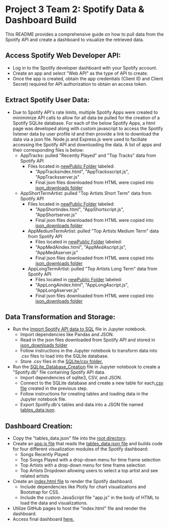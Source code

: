 # Project 3 Team 2: Spotify Data & Dashboard Build

This README provides a comprehensive guide on how to pull data from the Spotify API and create a dashboard to visualize the retrieved data. 

## Access Spotify Web Developer API:
- Log in to the Spotify developer dashboard with your Spotify account.
- Create an app and select "Web API" as the type of API to create.
- Once the app is created, obtain the app credentials (Client ID and Client Secret) required for API authorization to obtain an access token.

## Extract Spotify User Data:
- Due to Spotify API's rate limits, multiple Spotify Apps were created to minimimize API calls to allow for all data be pulled for the creation of a Spotify SQLite database. For each of the below Spotify Apps, a html page was developed along with custom javascript to access the Spotify listener data by user profile id and then provide a link to download the data via a json file. Node.js and Express.js were used to faciliate accessing the Spotify API and downloading the data. A list of apps and their corresponding files is below:
  - AppTracks: pulled "Recently Played" and "Top Tracks" data from Spotify API
    - Files located in [newPublic Folder](https://github.com/mbz4b8/project3group2/tree/main/Spotify_Data/Data_to_SQL/newPublic) labeled:
      - "AppTracksindex.html", "AppTracksscript.js", "AppTracksserver.js"
      - Final json files downloaded from HTML were copied into [json_downloads folder](https://github.com/mbz4b8/project3group2/tree/main/Spotify_Data/Data_to_SQL/json_downloads)
  - AppShortTermArtist: pulled "Top Artists Short Term" data from Spotify API
    - Files located in [newPublic Folder](https://github.com/mbz4b8/project3group2/tree/main/Spotify_Data/Data_to_SQL/newPublic) labeled:
      - "AppShortindex.html", "AppShortscript.js", "AppShortserver.js"
      - Final json files downloaded from HTML were copied into [json_downloads folder](https://github.com/mbz4b8/project3group2/tree/main/Spotify_Data/Data_to_SQL/json_downloads)
    - AppMediumTermArtist: pulled "Top Artists Medium Term" data from Spotify API
      - Files located in [newPublic Folder](https://github.com/mbz4b8/project3group2/tree/main/Spotify_Data/Data_to_SQL/newPublic) labeled:
      - "AppMedAindex.html", "AppMedAscript.js", "AppMedAserver.js"
      - Final json files downloaded from HTML were copied into [json_downloads folder](https://github.com/mbz4b8/project3group2/tree/main/Spotify_Data/Data_to_SQL/json_downloads)
    - AppLongTermArtist: pulled "Top Artists Long Term" data from Spotify API
      - Files located in [newPublic Folder](https://github.com/mbz4b8/project3group2/tree/main/Spotify_Data/Data_to_SQL/newPublic) labeled:
      - "AppLongAindex.html", "AppLongAscript.js", "AppLongAserver.js"
      - Final json files downloaded from HTML were copied into [json_downloads folder](https://github.com/mbz4b8/project3group2/tree/main/Spotify_Data/Data_to_SQL/json_downloads)

## Data Transformation and Storage:
- Run the [Import Spotify API data to SQL](https://github.com/mbz4b8/project3group2/blob/main/Spotify_Data/Data_to_SQL/Import%20Spotify%20API%20data%20to%20SQL.ipynb) file in Jupyter notebook.
  - Import dependencies like Pandas and JSON.
  - Read in the json files downloaded from Spotify API and stored in [json_downloads folder](https://github.com/mbz4b8/project3group2/tree/main/Spotify_Data/Data_to_SQL/json_downloads)
  - Follow instructions in the Jupyter notebook to transform data into .csv files to load into the SQLite database.
  - Store .csv files in the [SQLite/csv folder.](https://github.com/mbz4b8/project3group2/tree/main/Spotify_Data/Data_to_SQL/SQLite/csv)
- Run the [SQLite_Database_Creation](https://github.com/mbz4b8/project3group2/blob/main/Spotify_Data/Data_to_SQL/SQLite/SQLite_Database_Creation.ipynb) file in Jupyter notebook to create a "Spotify.db" file containing Spotify API data.
  - Import dependencies of sqlite3, CSV, and JSON.
  - Connect to the SQLite database and create a new table for each[.csv file](https://github.com/mbz4b8/project3group2/tree/main/Spotify_Data/Data_to_SQL/SQLite/csv) created in the previous step.
  - Follow instructions for creating tables and loading data in the Jupyter notebook file.
  - Export Spotify.db's tables and data into a JSON file named [tables_data.json](https://github.com/mbz4b8/project3group2/blob/main/Spotify_Data/Data_to_SQL/SQLite/tables_data.json).

## Dashboard Creation:
- Copy the "tables_data.json" file into the [root directory](https://github.com/mbz4b8/project3group2/tree/main).
- Create an [app.js file](https://github.com/mbz4b8/project3group2/blob/main/app.js) that reads the [tables_data.json file](https://github.com/mbz4b8/project3group2/blob/main/tables_data.json) and builds code for four different visualization modules of the Spotify dashboard:
  - Songs Recently Played
  - Top Songs Played with a drop-down menu for time frame selection
  - Top Artists with a drop-down menu for time frame selection
  - Top Artists Dropdown allowing users to select a top artist and see related artists
- Create an [index.html file](https://github.com/mbz4b8/project3group2/blob/main/index.html) to render the Spotify dashboard.
  - Include dependencies like Plotly for chart visualizations and Bootstrap for CSS.
  - Include the custom JavaScript file "app.js" in the body of HTML to load the data and visualizations.
- Utilize GitHub pages to host the "index.html" file and render the dashboard.
- Access final dashboard [here.](https://mbz4b8.github.io/project3group2)






